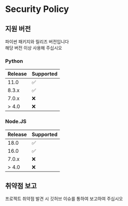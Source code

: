 # Security Policy

## 지원 버전

파이썬 패키지와 릴리즈 버전입니다  
해당 버전 이상 사용해 주십시오

### Python
| Release | Supported          |
| ------- | ------------------ |
| 11.0    | :white_check_mark: |
| 8.3.x   | :white_check_mark:                |
| 7.0.x   | :x: |
| > 4.0   | :x:                |

### Node.JS 
| Release | Supported          |
| ------- | ------------------ |
| 18.0    | :white_check_mark: |
| 16.0    | :white_check_mark:                |
| 7.0.x   | :x: |
| > 4.0   | :x:                |


## 취약점 보고

프로젝트 취약점 발견 시 깃허브 이슈를 통하여 보고하여 주십시오
